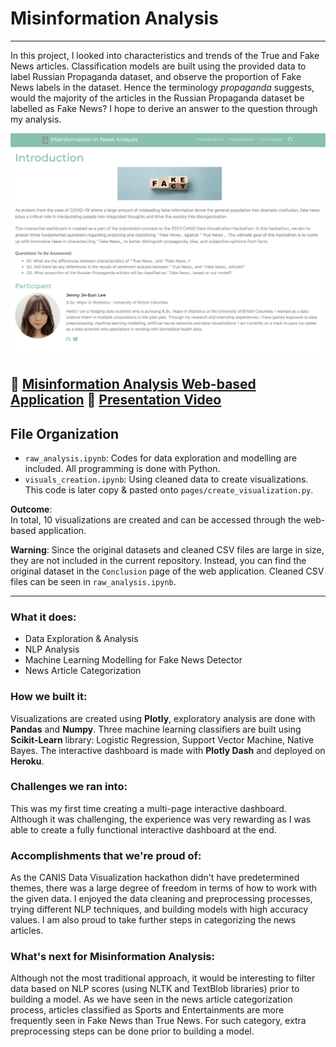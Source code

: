 # Misinformation Analysis
---

In this project, I looked into characteristics and trends of the True and Fake News articles. Classification models are built using the provided data to label Russian Propaganda dataset, and observe the proportion of Fake News labels in the dataset. Hence the terminology _propaganda_ suggests, would the majority of the articles in the Russian Propaganda dataset be labelled as Fake News? I hope to derive an answer to the question through my analysis. 

![Introduction](images/app_main_page.png)

🔗 [Misinformation Analysis Web-based Application](https://misinformation-analysis.herokuapp.com)
🔗 [Presentation Video](https://www.youtube.com/watch?v=_6XdZhs73oE) 
---
## File Organization
- `raw_analysis.ipynb`: Codes for data exploration and modelling are included. All programming is done with Python.
- `visuals_creation.ipynb`: Using cleaned data to create visualizations. This code is later copy & pasted onto `pages/create_visualization.py`. 

**Outcome**:
<br>In total, 10 visualizations are created and can be accessed through the web-based application. 

**Warning**:
<bar>Since the original datasets and cleaned CSV files are large in size, they are not included in the current repository. Instead, you can find the original dataset in the `Conclusion` page of the web application. Cleaned CSV files can be seen in `raw_analysis.ipynb`. 

---

### What it does:
- Data Exploration & Analysis
- NLP Analysis
- Machine Learning Modelling for Fake News Detector
- News Article Categorization

### How we built it:
Visualizations are created using **Plotly**, exploratory analysis are done with **Pandas** and **Numpy**. Three machine learning classifiers are built using **Scikit-Learn** library: Logistic Regression, Support Vector Machine, Native Bayes. The interactive dashboard is made with **Plotly Dash** and deployed on **Heroku**.

### Challenges we ran into:
This was my first time creating a multi-page interactive dashboard. Although it was challenging, the experience was very rewarding as I was able to create a fully functional interactive dashboard at the end. 

### Accomplishments that we're proud of:
As the CANIS Data Visualization hackathon didn't have predetermined themes, there was a large degree of freedom in terms of how to work with the given data. I enjoyed the data cleaning and preprocessing processes, trying different NLP techniques, and building models with high accuracy values. I am also proud to take further steps in categorizing the news articles. 

### What's next for Misinformation Analysis:
Although not the most traditional approach, it would be interesting to filter data based on NLP scores (using NLTK and TextBlob libraries) prior to building a model. As we have seen in the news article categorization process, articles classified as Sports and Entertainments are more frequently seen in Fake News than True News. For such category, extra preprocessing steps can be done prior to building a model. 
